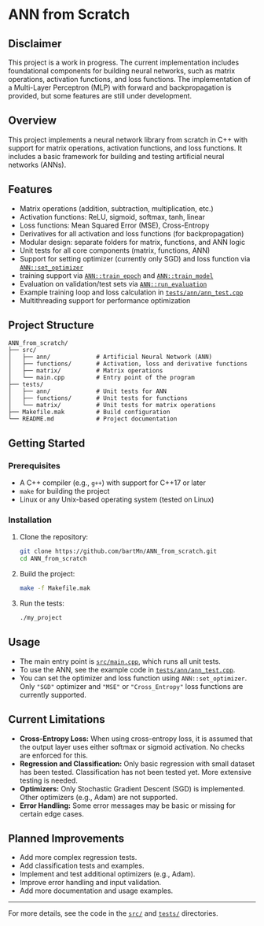 # ANN from Scratch

## Disclaimer
This project is a work in progress. The current implementation includes foundational components for building neural networks, such as matrix operations, activation functions, and loss functions. The implementation of a Multi-Layer Perceptron (MLP) with forward and backpropagation is provided, but some features are still under development.

## Overview
This project implements a neural network library from scratch in C++ with support for matrix operations, activation functions, and loss functions. It includes a basic framework for building and testing artificial neural networks (ANNs).

## Features
- Matrix operations (addition, subtraction, multiplication, etc.)
- Activation functions: ReLU, sigmoid, softmax, tanh, linear
- Loss functions: Mean Squared Error (MSE), Cross-Entropy
- Derivatives for all activation and loss functions (for backpropagation)
- Modular design: separate folders for matrix, functions, and ANN logic
- Unit tests for all core components (matrix, functions, ANN)
- Support for setting optimizer (currently only SGD) and loss function via [`ANN::set_optimizer`](src/ann/ann.cpp)
- training support via [`ANN::train_epoch`](src/ann/ann.cpp) and [`ANN::train_model`](src/ann/ann.cpp)
- Evaluation on validation/test sets via [`ANN::run_evaluation`](src/ann/ann.cpp)
- Example training loop and loss calculation in [`tests/ann/ann_test.cpp`](tests/ann/ann_test.cpp)
- Multithreading support for performance optimization

## Project Structure
```
ANN_from_scratch/
├── src/
│   ├── ann/             # Artificial Neural Network (ANN)
│   ├── functions/       # Activation, loss and derivative functions
│   ├── matrix/          # Matrix operations
│   └── main.cpp         # Entry point of the program
├── tests/
│   ├── ann/             # Unit tests for ANN
│   ├── functions/       # Unit tests for functions
│   └── matrix/          # Unit tests for matrix operations
├── Makefile.mak         # Build configuration
└── README.md            # Project documentation
```

## Getting Started

### Prerequisites
- A C++ compiler (e.g., `g++`) with support for C++17 or later
- `make` for building the project
- Linux or any Unix-based operating system (tested on Linux)

### Installation
1. Clone the repository:
   ```bash
   git clone https://github.com/bartMn/ANN_from_scratch.git
   cd ANN_from_scratch
   ```

2. Build the project:
   ```bash
   make -f Makefile.mak
   ```

3. Run the tests:
   ```bash
   ./my_project
   ```

## Usage

- The main entry point is [`src/main.cpp`](src/main.cpp), which runs all unit tests.
- To use the ANN, see the example code in [`tests/ann/ann_test.cpp`](tests/ann/ann_test.cpp).
- You can set the optimizer and loss function using `ANN::set_optimizer`. Only `"SGD"` optimizer and `"MSE"` or `"Cross_Entropy"` loss functions are currently supported.

## Current Limitations

- **Cross-Entropy Loss:** When using cross-entropy loss, it is assumed that the output layer uses either softmax or sigmoid activation. No checks are enforced for this.
- **Regression and Classification:** Only basic regression with small dataset has been tested. Classification has not been tested yet. More extensive testing is needed.
- **Optimizers:** Only Stochastic Gradient Descent (SGD) is implemented. Other optimizers (e.g., Adam) are not supported.
- **Error Handling:** Some error messages may be basic or missing for certain edge cases.

## Planned Improvements

- Add more complex regression tests.
- Add classification tests and examples.
- Implement and test additional optimizers (e.g., Adam).
- Improve error handling and input validation.
- Add more documentation and usage examples.

---

For more details, see the code in the [`src/`](src/) and [`tests/`](tests/) directories.